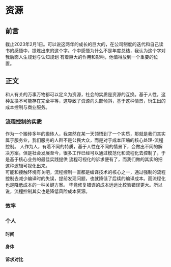 # 资源
## 前言
截止2023年2月1日。可以说这两年的成长的巨大的，在公司制度的迭代和自己读书的感悟中，提炼出来的这个字。个中感悟为什么不是年度总结，我认为这个字对我后面人生规划与认知规划
有着巨大的作用和影响，他值得放到一个重要的位置。
## 正文
和人有关的万事万物都可以定义为资源，社会的实质是资源的互换。基于人性，这种互换不可能存在完全平等，这导致了资源向头部倾斜，基于这种情景，衍生出的成本控制与商业服务。

### 流程控制的实质
作为一个搬砖多年的搬砖人，我突然在某一天领悟到了一个实质，那就是我们其实属于服务业，我们服务的人群不是公民大众，而是对于成本压缩的核心处理-流程控制。
人作为人，有着不同的特质，基于人性在不同的情景下，会做出不同的解决方案。但是社会发展至今，很多工作已经可以通过模范化和流程化去控制了，于是基于核心业务的最佳实践提供
流程可视化的诉求便有了，而我们做的其实的把这种逻辑可视化出来。<br>
可能和接触环境有关吧，流程控制一直都是编译技术的核心之一，通过强制的流程控制去减少编译时的失误，提前发现问题，也就降低了后续的编译成本。而流程化也是降低成本的一种关键方案。
毕竟修复错误的成本远远比校验错误更大。所以说，流程控制其实也是降低风险成本资源。
### 效率
### 个人
#### 时间
#### 身体
#### 诉求对比 